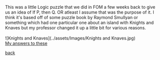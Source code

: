 This was a little Logic puzzle that we did in FOM a few weeks back to give us an idea of If P, then Q. OR atleast I assume that was the purpose of it. I think it's based off of some puzzle book by Raymond Smullyan or something which had one particular one about an island with Knights and Knaves but my professor changed it up a little bit for various reasons. <br/>
<br/>
![Knights and Knaves](../assets/Images/Knights and Knaves.jpg)
<br/>
[My answers to these](../assets/Knights%20and%20Knaves.pdf) <br/>

[back](../BlogPage.md)
